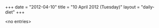 +++
date = "2012-04-10"
title = "10 April 2012 (Tuesday)"
layout = "daily-diet"
+++


\<no entries\>

